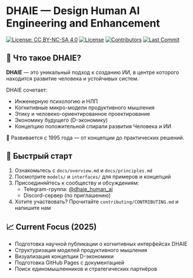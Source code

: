 # DHAIE — Design Human AI Engineering and Enhancement

[![License: CC BY-NC-SA 4.0](https://img.shields.io/badge/License-CC%20BY--NC--SA%204.0-lightgrey.svg)](https://creativecommons.org/licenses/by-nc-sa/4.0/)
[![License](https://img.shields.io/github/license/designhumanai/design-human-ai)](https://github.com/designhumanai/design-human-ai)
[![Contributors](https://img.shields.io/github/contributors/designhumanai/design-human-ai)](https://github.com/designhumanai/design-human-ai/graphs/contributors)
[![Last Commit](https://img.shields.io/github/last-commit/designhumanai/design-human-ai)](https://github.com/designhumanai/design-human-ai/commits/main)

## 🔷 Что такое DHAIE?

**DHAIE** — это уникальный подход к созданию ИИ, в центре которого находится развитие человека и устойчивых систем.

DHAIE сочетает:
- Инженерную психологию и НЛП
- Когнитивные микро-модели продуктивного мышления
- Этику и человеко-ориентированное проектирование
- Экономику будущего (D-экономику)
- Концепцию положительной спирали развития Человека и ИИ

📅 Развивается с 1995 года — от концепции до практических решений.

## 🚀 Быстрый старт

1. Ознакомьтесь с `docs/overview.md` и `docs/principles.md`
2. Посмотрите `models/` и `interfaces/` для примеров и концепций
3. Присоединяйтесь к сообществу и обсуждениям:
   - Telegram-группа: [@dhaie_human_ai](https://t.me/...)
   - Discord-сервер (по приглашению)
4. Хотите участвовать? Прочитайте `contributing/CONTRIBUTING.md` и напишите нам

## 📈 Current Focus (2025)

- Подготовка научной публикации о когнитивных интерфейсах DHAIE
- Структуризация моделей продуктивного мышления
- Визуализация концепции D-экономики
- Подготовка GitHub Pages с документацией
- Поиск единомышленников и стратегических партнёров
